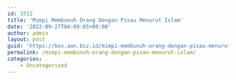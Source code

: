 ```yaml
---
id: 3312
title: 'Mimpi Membunuh Orang Dengan Pisau Menurut Islam'
date: '2022-09-27T04:09:05+00:00'
author: admin
layout: post
guid: 'https://bos.awn.biz.id/mimpi-membunuh-orang-dengan-pisau-menurut-islam/'
permalink: /mimpi-membunuh-orang-dengan-pisau-menurut-islam/
categories:
    - Uncategorized
---
```


